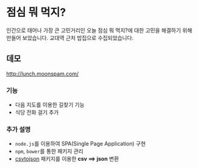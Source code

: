# 점심 뭐 먹지?
인간으로 태어나 가장 큰 고민거리인 오늘 점심 뭐 먹지?에 대한 고민을 해결하기 위해 만들어 보았습니다. 교대역 근처 밥집으로 수집되었습니다.

## 데모
http://lunch.moonspam.com/

### 기능
- 다음 지도를 이용한 길찾기 기능
- 식당 전화 걸기 추가

### 추가 설명
- `node.js`를 이용하여 SPA(Single Page Application) 구현
- `npm`, `bower`를 통한 패키지 관리
- [csvtojson](https://www.npmjs.com/package/csvtojson) 패키지를 이용한 **csv ==> json** 변환
